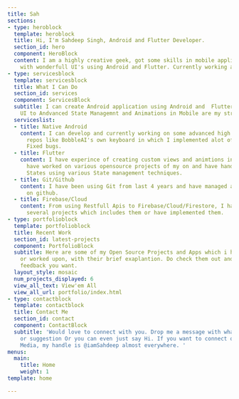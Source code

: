 ```yaml
---
title: Sah
sections:
- type: heroblock
  template: heroblock
  title: Hi, I'm Sahdeep Singh, Android and Flutter Developer.
  section_id: hero
  component: HeroBlock
  content: I am a highly creative geek, got some skills in mobile application development
    with wonderfull UI's using Android and Flutter. Currently working at BobbleAI.
- type: servicesblock
  template: servicesblock
  title: What I Can Do
  section_id: services
  component: ServicesBlock
  subtitle: I can create Android application using Android and  Flutter. From Complex
    UI to Andvanced State Managemnt and Animations in Mobile are my strong skills.
  serviceslist:
  - title: Native Android
    content: I can develop and currently working on some advanced high level android
      repos like BobbleAI's own keyboard in which I implemented alot of feature and
      Fixed bugs.
  - title: Flutter
    content: I have experince of creating custom views and animtions in Flutter and
      have worked on various opensource projects of my on and have handles complex
      States using various State management techniques.
  - title: Git/Github
    content: I have been using Git from last 4 years and have managed all my projects
      on github.
  - title: Firebase/Cloud
    content: From using Restfull Apis to Firebase/Cloud/Firestore, I have worked on
      several projects which includes them or have implemented them.
- type: portfolioblock
  template: portfolioblock
  title: Recent Work
  section_id: latest-projects
  component: PortfolioBlock
  subtitle: Here are some of my Open Source Projects and Apps which i have developed
    or worked upon, with their brief exaplantion. Do check them out and provide any
    feedback you want.
  layout_style: mosaic
  num_projects_displayed: 6
  view_all_text: View'em All
  view_all_url: portfolio/index.html
- type: contactblock
  template: contactblock
  title: Contact Me
  section_id: contact
  component: ContactBlock
  subtitle: 'Would love to connect with you. Drop me a message with whatever feedback
    or suggestion Or you can even just say Hi. If you want to connect on any Social
    Media, my handle is @iamSahdeep almost everywhere. '
menus:
  main:
    title: Home
    weight: 1
template: home

---
```

